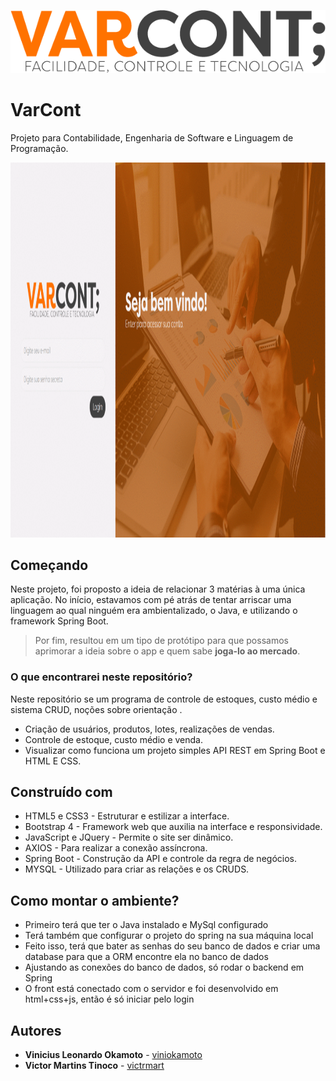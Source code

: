 ![VarCont](frontend/assets/logo.png)
# VarCont

Projeto para Contabilidade, Engenharia de Software e Linguagem de Programação.

<img src ="frontend/assets/prototipo.gif" height="600em"/>

## Começando
Neste projeto, foi proposto a ideia de relacionar 3 matérias à uma única aplicação. No início, estavamos com pé atrás de tentar arriscar uma linguagem ao qual ninguém era ambientalizado, o Java, e utilizando o framework Spring Boot.

> Por fim, resultou em um tipo de protótipo para que possamos aprimorar a ideia sobre o app e quem sabe **joga-lo ao mercado**.

### O que encontrarei neste repositório?
Neste repositório se um programa de controle de estoques, custo médio e sistema CRUD, noções sobre orientação .

- Criação de usuários, produtos, lotes, realizações de vendas.
- Controle de estoque, custo médio e venda.
- Visualizar como funciona um projeto simples API REST em Spring Boot e HTML E CSS.

## Construído com
- HTML5 e CSS3 - Estruturar e estilizar a interface.
- Bootstrap 4 - Framework web que auxilia na interface e responsividade.
- JavaScript e JQuery - Permite o site ser dinâmico.
- AXIOS - Para realizar a conexão assíncrona.
- Spring Boot - Construção da API e controle da regra de negócios.
- MYSQL - Utilizado para criar as relações e os CRUDS.

## Como montar o ambiente?
- Primeiro terá que ter o Java instalado e MySql configurado
- Terá também que configurar o projeto do spring na sua máquina local
- Feito isso, terá que bater as senhas do seu banco de dados e criar uma database para que a ORM encontre ela no banco de dados
- Ajustando as conexões do banco de dados, só rodar o backend em Spring
- O front está conectado com o servidor e foi desenvolvido em html+css+js, então é só iniciar pelo login

## Autores
- **Vinicius Leonardo Okamoto** - [viniokamoto](https://github.com/viniokamoto/)
- **Victor Martins Tinoco** - [victrmart](https://github.com/victrmart/)
